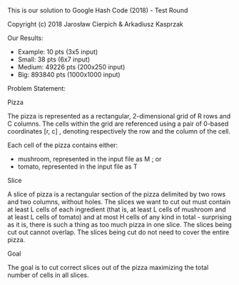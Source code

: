 This is our solution to Google Hash Code (2018) - Test Round

Copyright (c) 2018 Jarosław Cierpich & Arkadiusz Kasprzak

Our Results:

- Example: 10 pts (3x5 input)
- Small: 38 pts (6x7 input)
- Medium: 49226 pts (200x250 input)
- Big: 893840 pts (1000x1000 input)

Problem Statement:

Pizza

The pizza is represented as a rectangular, 2-dimensional grid of R rows and C columns. The cells within
the grid are referenced using a pair of 0-based coordinates [r, c] , denoting respectively the row and the
column of the cell.

Each cell of the pizza contains either:

- mushroom, represented in the input file as M ; or
- tomato, represented in the input file as T

Slice

A slice of pizza is a rectangular section of the pizza delimited by two rows and two columns, without holes.
The slices we want to cut out must contain at least L cells of each ingredient (that is, at least L cells of
mushroom and at least L cells of tomato) and at most H cells of any kind in total - surprising as it is, there is
such a thing as too much pizza in one slice.
The slices being cut out cannot overlap. The slices being cut do not need to cover the entire pizza.

Goal

The goal is to cut correct slices out of the pizza maximizing the total number of cells in all slices.